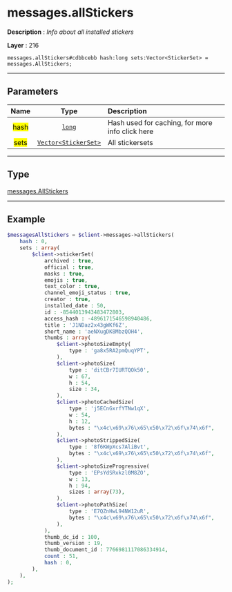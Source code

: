 # messages.allStickers

**Description** : *Info about all installed stickers*

**Layer** : 216

```tl
messages.allStickers#cdbbcebb hash:long sets:Vector<StickerSet> = messages.AllStickers;
```

---

## Parameters

| Name | Type | Description |
| :---: | :---: | :--- |
| <mark>hash</mark> | [`long`](type/long) | Hash used for caching, for more info click here |
| <mark>sets</mark> | [`Vector<StickerSet>`](type/StickerSet) | All stickersets |

---

## Type

[messages.AllStickers](type/messages.AllStickers)

---

## Example

```php
$messagesAllStickers = $client->messages->allStickers(
	hash : 0,
	sets : array(
		$client->stickerSet(
			archived : true,
			official : true,
			masks : true,
			emojis : true,
			text_color : true,
			channel_emoji_status : true,
			creator : true,
			installed_date : 50,
			id : -8544013943483472803,
			access_hash : -4896171546598940486,
			title : 'J1NDaz2x43gWKf6Z',
			short_name : 'aeNXugDK8MbzQOH4',
			thumbs : array(
				$client->photoSizeEmpty(
					type : 'ga8x5RA2pmQuqYPT',
				),
				$client->photoSize(
					type : 'ditCBr7IURTQOk50',
					w : 67,
					h : 54,
					size : 34,
				),
				$client->photoCachedSize(
					type : 'j5ECnGxrfYTNw1qX',
					w : 54,
					h : 12,
					bytes : "\x4c\x69\x76\x65\x50\x72\x6f\x74\x6f",
				),
				$client->photoStrippedSize(
					type : '8f6KWpXcs7AliBvt',
					bytes : "\x4c\x69\x76\x65\x50\x72\x6f\x74\x6f",
				),
				$client->photoSizeProgressive(
					type : 'EPsYdSRxkzl0M8ZO',
					w : 13,
					h : 94,
					sizes : array(73),
				),
				$client->photoPathSize(
					type : 'E7QZnHwL94NW12uR',
					bytes : "\x4c\x69\x76\x65\x50\x72\x6f\x74\x6f",
				),
			),
			thumb_dc_id : 100,
			thumb_version : 19,
			thumb_document_id : 7766981117086334914,
			count : 51,
			hash : 0,
		),
	),
);
```